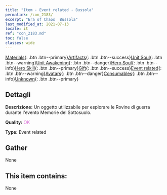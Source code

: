 ```yaml
---
title: "Item - Event related - Bussola"
permalink: /con_2183/
excerpt: "Era of Chaos  Bussola"
last_modified_at: 2021-07-13
locale: it
ref: "con_2183.md"
toc: false
classes: wide
---
```

 [Materials](/ItemsIT/){: .btn .btn--primary}[Artifacts](/ItemsIT/Artifacts/){: .btn .btn--success}[Unit Soul](/ItemsIT/UnitSoul/){: .btn .btn--warning}[Unit Awakening](/ItemsIT/UnitAwakening/){: .btn .btn--danger}[Hero Soul](/ItemsIT/HeroSoul/){: .btn .btn--info}[Hero Skill](/ItemsIT/HeroSkill/){: .btn .btn--primary}[Gift](/ItemsIT/Gift/){: .btn .btn--success}[Event related](/ItemsIT/Events/){: .btn .btn--warning}[Avatars](/ItemsIT/Avatars/){: .btn .btn--danger}[Consumables](/ItemsIT/Consumables/){: .btn .btn--info}[Unknown](/ItemsIT/Unknown/){: .btn .btn--primary}

## Dettagli
 **Descrizione:** Un oggetto utilizzabile per esplorare le Rovine di guerra durante l'evento Memorie del Sottosuolo.

 **Quality:** <span style="color: #DA70D6">OK</span>

 **Type:** Event related

## Gather

  None

## This item contains:

  None

